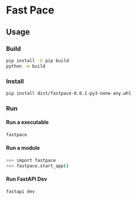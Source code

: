 # Fast Pace

## Usage

### Build

```bash
pip install -U pip build
python -m build
```

### Install

```bash
pip install dist/fastpace-0.0.1-py3-none-any.whl
```

### Run

#### Run a executable

```bash
fastpace
```

#### Run a module

```bash
>>> import fastpace
>>> fastpace.start_app()
```

#### Run FastAPI Dev

```bash
fastapi dev
```

